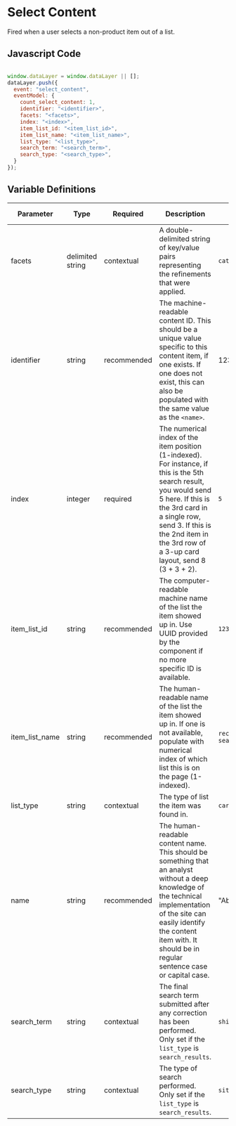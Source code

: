 # Select Content

Fired when a user selects a non-product item out of a list.

## Javascript Code

```js

window.dataLayer = window.dataLayer || [];
dataLayer.push({
  event: "select_content",
  eventModel: {
    count_select_content: 1,
    identifier: "<identifier>",
    facets: "<facets>",
    index: "<index>",
    item_list_id: "<item_list_id>", 
    item_list_name: "<item_list_name>", 
    list_type: "<list_type>", 
    search_term: "<search_term>", 
    search_type: "<search_type>", 
  }
});
```

## Variable Definitions
|Parameter|Type|Required|Description|Example|Pattern|Min Length|Max Length|
| --- | --- | --- | --- | --- | --- | --- | --- |
|facets|delimited string|contextual|A double-delimited string of key/value pairs representing the refinements that were applied.|`category:Apparel~variant:green~featured_as:best_seller`|
|identifier|string|recommended|The machine-readable content ID. This should be a unique value specific to this content item, if one exists. If one does not exist, this can also be populated with the same value as the `<name>`.|12345|
|index|integer|required|The numerical index of the item position (1-indexed). For instance, if this is the 5th search result, you would send 5 here. If this is the 3rd card in a single row, send 3. If this is the 2nd item in the 3rd row of a 3-up card layout, send 8 (3 + 3 + 2).|`5`|
|item_list_id|string|recommended|The computer-readable machine name of the list the item showed up in. Use UUID provided by the component if no more specific ID is available.|`12345abcde12345`|
|item_list_name|string|recommended|The human-readable name of the list the item showed up in. If one is not available, populate with numerical index of which list this is on the page (1-indexed).|`recommended_products, recently_viewed_products, search_results`|
|list_type|string|contextual|The type of list the item was found in.|`cards, search_results`|
|name|string|recommended|The human-readable content name. This should be something that an analyst without a deep knowledge of the technical implementation of the site can easily identify the content item with. It should be in regular sentence case or capital case.|"About Us"|
|search_term|string|contextual|The final search term submitted after any correction has been performed. Only set if the `list_type` is `search_results`.|`shirts`|
|search_type|string|contextual|The type of search performed. Only set if the `list_type` is `search_results`.|`site,product,global`|